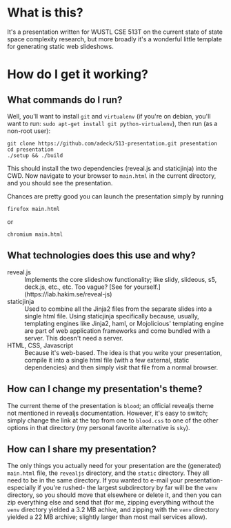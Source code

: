
# What is this?

It's a presentation written for WUSTL CSE 513T on the current state of state space complexity research, but more broadly it's a wonderful little template for generating static web slideshows.

# How do I get it working?

## What commands do I run?

Well, you'll want to install `git` and `virtualenv` (if you're on debian, you'll want to run: `sudo apt-get install git python-virtualenv`), then run (as a non-root user):

    git clone https://github.com/adeck/513-presentation.git presentation
    cd presentation
    ./setup && ./build

This should install the two dependencies (reveal.js and staticjinja) into the CWD. Now navigate to your browser to `main.html` in the current directory, and you should see the presentation.

Chances are pretty good you can launch the presentation simply by running

    firefox main.html

or

    chromium main.html

## What technologies does this use and why?

<dl>
  <dt>reveal.js</dt>
  <dd>
  Implements the core slideshow functionality; like slidy, slideous, s5, deck.js, etc., etc. Too vague? [See for yourself.](https://lab.hakim.se/reveal-js)
  </dd>

  <dt>staticjinja</dt>
  <dd>
  Used to combine all the Jinja2 files from the separate slides into a single html file. Using staticjinja specifically because, usually, templating engines like Jinja2, haml, or Mojolicious' templating engine are part of web application frameworks and come bundled with a server. This doesn't need a server.
  </dd>

  <dt>HTML, CSS, Javascript</dt>
  <dd>
  Because it's web-based. The idea is that you write your presentation, compile it into a single html file (with a few external, static dependencies) and then simply visit that file from a normal browser.
  </dd>
</dl>

## How can I change my presentation's theme?

The current theme of the presentation is `blood`; an official revealjs theme not mentioned in revealjs documentation. However, it's easy to switch; simply change the link at the top from one to `blood.css` to one of the other options in that directory (my personal favorite alternative is `sky`).

## How can I share my presentation?

The only things you actually need for your presentation are the (generated) `main.html` file, the `revealjs` directory, and the `static` directory. They all need to be in the same directory. If you wanted to e-mail your presentation- especially if you're rushed- the largest subdirectory by far will be the `venv` directory, so you should move that elsewhere or delete it, and then you can zip everything else and send that (for me, zipping everything without the `venv` directory yielded a 3.2 MB achive, and zipping with the `venv` directory yielded a 22 MB archive; slightly larger than most mail services allow).





